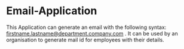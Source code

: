 # Email-Application
This Application can generate an email with the following syntax: firstname.lastname@department.company.com .
It can be used by an organisation to generate mail id for employees with their details.
